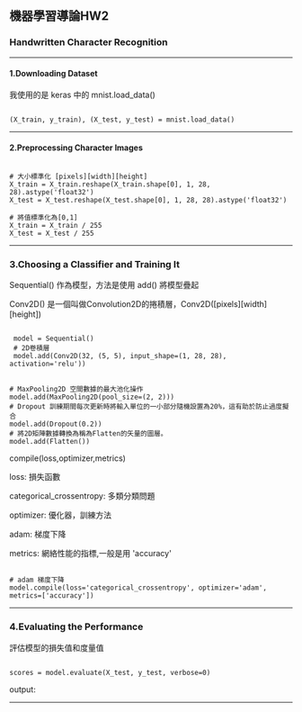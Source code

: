 ## 機器學習導論HW2
### Handwritten Character Recognition 

----------------------
#### 1.Downloading Dataset

我使用的是 keras 中的 mnist.load_data()

<pre><code>
(X_train, y_train), (X_test, y_test) = mnist.load_data()
</code></pre>
----------------------
#### 2.Preprocessing Character Images
<pre><code>
# 大小標準化 [pixels][width][height]
X_train = X_train.reshape(X_train.shape[0], 1, 28, 28).astype('float32')
X_test = X_test.reshape(X_test.shape[0], 1, 28, 28).astype('float32')

# 將值標準化為[0,1]
X_train = X_train / 255
X_test = X_test / 255
</code></pre>
----------------------
### 3.Choosing a Classifier and Training It
Sequential() 作為模型，方法是使用 add() 將模型疊起

Conv2D() 是一個叫做Convolution2D的捲積層，Conv2D([pixels][width][height])
<pre><code>
 model = Sequential()
 # 2D卷積層
 model.add(Conv2D(32, (5, 5), input_shape=(1, 28, 28), activation='relu'))
</code></pre>

<pre><code>
# MaxPooling2D 空間數據的最大池化操作
model.add(MaxPooling2D(pool_size=(2, 2)))
# Dropout 訓練期間每次更新時將輸入單位的一小部分隨機設置為20%，這有助於防止過度擬合
model.add(Dropout(0.2))
# 將2D矩陣數據轉換為稱為Flatten的矢量的圖層。
model.add(Flatten())
</code></pre>

compile(loss,optimizer,metrics)

loss: 損失函數

categorical_crossentropy: 多類分類問題

optimizer: 優化器，訓練方法

adam: 梯度下降

metrics: 網絡性能的指標,一般是用 'accuracy'

<pre><code>
# adam 梯度下降
model.compile(loss='categorical_crossentropy', optimizer='adam', metrics=['accuracy'])
</code></pre>
----------------------
### 4.Evaluating the Performance 

評估模型的損失值和度量值
<pre><code>
scores = model.evaluate(X_test, y_test, verbose=0)
</code></pre>

output:

----------------------

